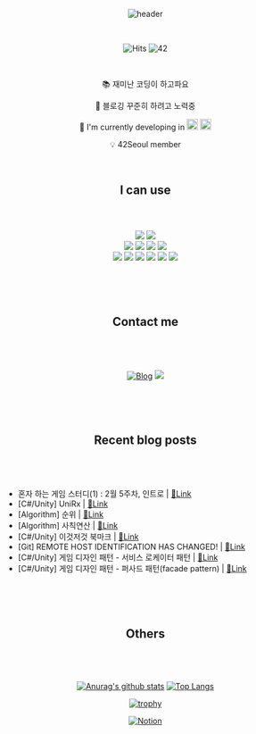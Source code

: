 <div align="center">
  
![header](https://capsule-render.vercel.app/api?type=cylinder&color=timeGradient&height=160&text=Sunhye%20Kim&fontSize=48&fontAlignY=45&desc=Hello%20World!&descAlignY=70&animation=fadeIn)


</br>

![Hits](https://hits.seeyoufarm.com/api/count/incr/badge.svg?url=https%3A%2F%2Fgithub.com%2Fmocha-kim%2Fhit-counter&count_bg=%230AABAE&title_bg=%23555555&title=hits)
![42](https://img.shields.io/badge/Born2Code-sunhkim-F5DF4D?style=flat&logo=42&logoColor=white)

</br>

📚  재미난 코딩이 하고파요

💌  블로깅 꾸준히 하려고 노력중
  
🔭  I'm currently developing in
<img src="https://profilinator.rishav.dev/skills-assets/cplusplus-original.svg" alt="C++" height="20"> <img src="https://profilinator.rishav.dev/skills-assets/csharp-original.svg" alt="C#" height="20">  
  
💡  42Seoul member

</br>
 

## I can use </br></br>
  
</br>

<img src="https://img.shields.io/badge/Unity-555555?style=for-the-badge&logo=Unity&logoColor=white">
<img src="https://img.shields.io/badge/Unreal%20Engine-555555?style=for-the-badge&logo=UnrealEngine&logoColor=white">
</br>
<img src="https://img.shields.io/badge/C-A8B9CC?style=for-the-badge&logo=C&logoColor=white">
<img src="https://img.shields.io/badge/C++-00599C?style=for-the-badge&logo=cplusplus&logoColor=white">
<img src="https://img.shields.io/badge/C%23-239120?style=for-the-badge&logo=csharp&logoColor=white">
<img src="https://img.shields.io/badge/Java-E48C2D?style=for-the-badge&logoColor=white">
</br>
<img src="https://img.shields.io/badge/Git-F05032?style=flat-square&logo=git&logoColor=white">
<img src="https://img.shields.io/badge/GitHub-181717?style=flat-square&logo=github&logoColor=white">
<img src="https://img.shields.io/badge/Slack-4A154B?style=flat-square&logo=slack&logoColor=white">
<img src="https://img.shields.io/badge/Notion-000000?style=flat-square&logo=notion&logoColor=white">
<img src="https://img.shields.io/badge/Figma-F24E1E?style=flat-square&logo=figma&logoColor=white">
<img src="https://img.shields.io/badge/Jira-0052CC?style=flat-square&logo=jira&logoColor=white">

</br></br></br>

## Contact me </br></br>
  
</br>

[![Blog](https://img.shields.io/badge/Naver%20Blog-03C75A?style=for-the-badge&logo=Naver&logoColor=white)](https://blog.naver.com/mocha-kim)
<img src="https://img.shields.io/badge/dev.sunhye@gmail.com-EA4335?style=for-the-badge&logo=Gmail&logoColor=white">

</br></br></br>

## Recent blog posts </br></br>
  
</div>
<div align="start">
  
</br>

<!-- BLOG-POST-LIST:START -->
 - 혼자 하는 게임 스터디&lpar;1&rpar; : 2월 5주차, 인트로 | [🔗Link](https://blog.naver.com/mocha-kim/223368067938?fromRss=true)
 - [C#/Unity] UniRx | [🔗Link](https://blog.naver.com/mocha-kim/223210483687?fromRss=true)
 - [Algorithm] 순위 | [🔗Link](https://blog.naver.com/mocha-kim/223206073930?fromRss=true)
 - [Algorithm] 사칙연산 | [🔗Link](https://blog.naver.com/mocha-kim/223205906530?fromRss=true)
 - [C#/Unity] 이것저것 북마크 | [🔗Link](https://blog.naver.com/mocha-kim/223095033962?fromRss=true)
 - [Git] REMOTE HOST IDENTIFICATION HAS CHANGED! | [🔗Link](https://blog.naver.com/mocha-kim/223064918898?fromRss=true)
 - [C#/Unity] 게임 디자인 패턴 -  서비스 로케이터 패턴 | [🔗Link](https://blog.naver.com/mocha-kim/223000766992?fromRss=true)
 - [C#/Unity] 게임 디자인 패턴 -  퍼사드 패턴&lpar;facade pattern&rpar; | [🔗Link](https://blog.naver.com/mocha-kim/222996615280?fromRss=true)<!-- BLOG-POST-LIST:END -->

</div>

</br></br></br>
<div align="center">

## Others </br></br>
  
</br>

[![Anurag's github stats](https://github-readme-stats.vercel.app/api?username=mocha-kim&hide=issues&count_private=true&line_height=24&bg_color=363945&title_color=FFF29C&icon_color=FDAC53&text_color=C8FFCC)](https://github.com/anuraghazra/github-readme-stats)
[![Top Langs](https://github-readme-stats.vercel.app/api/top-langs/?username=mocha-kim&layout=compact&bg_color=363945&title_color=FFF29C&icon_color=FDAC53&text_color=C8FFCC)](https://github.com/anuraghazra/github-readme-stats)

[![trophy](https://github-profile-trophy.vercel.app/?username=mocha-kim&rank=-C&column=-1&theme=onedark)](https://github.com/ryo-ma/github-profile-trophy)

[![Notion](https://img.shields.io/badge/Notion%20Resume-000000?style=for-the-badge&logo=notion&logoColor=white)](https://www.notion.so/mocha-kim/9ad4337d4fbd47a483b15dd101f87440?pvs=4)

</div>

</br></br>
